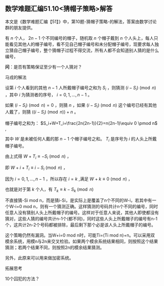 ## 数学难题汇编51.10<猜帽子策略>解答

本文是《数学难题汇编【51】》中，第10题-猜帽子策略-的解法，答案由数学讨论群的朋友提供。

有 $n$ 个人， $2n-1$ 个不同编号的帽子，随机取 $n$ 个帽子戴到 $n$ 个人头上，每人只能看见其他人的帽子编号，看不见自己帽子编号和未分配帽子编号，现要求每人独立猜自己帽子编号，整个猜帽子过程不得交流，所有人都不会知道别人猜的是什么编号，

**问**：是否有策略保证至少有一个人猜对？

马戎的解法

设第 $i$ 个人看到的其他 $n-1$ 人所戴帽子编号之和为 $S_i$ ，则猜测 $(i-S_i)\pmod n$ ，其中 $i$ 为猜测者的序号， $i=0,1,...,n-1$ 。

如果 $(i-S_i)\pmod n=0$ ，则猜 $n$ ，如果 $(i-S_i)\pmod n$ 这个编号已经有其他人戴了，则猜 $((i-S_i)\pmod n)+n$ 。

帽子编号之和为： $S_i+W+T_i=\frac{2n(2n-1)}{2}=n(2n-1)\equiv 0 \pmod n$ ,

其中 $W$ 是未被任何人戴的那 $n-1$ 个帽子编号之和。 $T_i$ 是序号为 $i$ 的人头上所戴帽子编号。

由上式得 $W+T_i\equiv -S_i \pmod n$ ，

即 $W+i+T_i\equiv i-S_i \pmod n$ ，

因为 $i=0,1,...,n-1$ ，所以存在 $i=k$ ,满足 $W+k\equiv 0\pmod n$ ，

也就是对于第 $k$ 个人，有 $T_k\equiv k-S_k \pmod n$

不直接猜-Si mod n，而是猜i-Si，是实际上是覆盖了n个不同的W-i，若其中有一个W-i=0 mod n，则有一个猜测正确。这样猜测的号码共计n个不同的编号，同时任意人没有猜别人头上所戴帽子的编号。这样对于任意人来说，其他人即使都没有猜对，这些人猜的编号共计n-1个(都不同)，同时这些人头上所戴帽子的编号有n-1个，这共计2n-2个号码都被排除，最后剩下那个必是该人头上所戴帽子的编号。

这个策略仍然有漏洞。当W+i=0 mod n时，可能Ti=(Ti mod n)+n。可以采用双模余系统，用模n与2n来交叉检验。如果两个模余系统结果相同，则按照这个结果猜测；若两个结果不同，则按照2n的模余结果猜测。

另外，此原来可以用来做加密系统。​


拓展思考

10个囚犯的方法？
